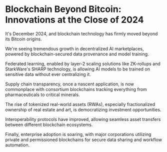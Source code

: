 # Blockchain Beyond Bitcoin: Innovations at the Close of 2024

It's December 2024, and blockchain technology has firmly moved beyond its Bitcoin origins.

We're seeing tremendous growth in decentralized AI marketplaces, powered by blockchain-secured data provenance and model training.

Federated learning, enabled by layer-2 scaling solutions like ZK-rollups and StarkWare's SHARP technology, is allowing AI models to be trained on sensitive data without ever centralizing it.

Supply chain transparency, once a nascent application, is now commonplace with consortium blockchains tracking everything from pharmaceuticals to critical minerals.

The rise of tokenized real-world assets (RWAs), especially fractionalized ownership of real estate and art, is democratizing investment opportunities.

Interoperability protocols have improved, allowing seamless asset transfers between different blockchain ecosystems.

Finally, enterprise adoption is soaring, with major corporations utilizing private and permissioned blockchains for secure data sharing and workflow automation.

